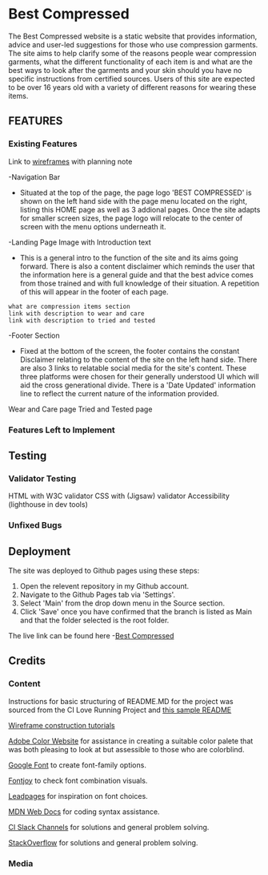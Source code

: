 # Best Compressed

The Best Compressed website is a static website that provides information, advice and user-led suggestions for those who use compression garments.
The site aims to help clarify some of the reasons people wear compression garments, what the different functionality of each item is
and what are the best ways to look after the garments and your skin should you have no specific instructions from certified sources.
Users of this site are expected to be over 16 years old with a variety of different reasons for wearing these items.


<!--OVERVIEW OF PROJECT the image of the project on multiple devices can go here -->

## FEATURES
### Existing Features
<!-- do yo u want to reference the specific project files that implement them? -->  
Link to [wireframes](https://balsamiq.cloud/sggsq12/pfyavp4/rCDA5?f=N4IgUiBcCMA0IDkpxAYWfAMhkAhHAsjgFo4DSUA2gLoC%2BQA%3D) with planning note

-Navigation  Bar
  - Situated at the top of the page, the page logo 'BEST COMPRESSED' is shown on the left hand side with the page menu located on the right, listing this HOME page as well as 3 addional pages. 
  Once the site adapts for smaller screen sizes, the page logo will relocate to the center of screen with the menu options underneath it. 

-Landing Page Image with Introduction text
  -   This is a general intro to the function of the site and its aims going forward.
  There is also a content disclaimer which reminds the user that the information here is a general guide and that the best advice comes from those trained and with full knowledge of their situation. A repetition of this will appear in the footer of each page.

    what are compression items section
    link with description to wear and care
    link with description to tried and tested

-Footer Section
   - Fixed at the bottom of the screen, the footer contains the constant Disclaimer relating to the content of the site  on the left hand side.
   There are also 3 links to relatable social media for the site's content. 
   These three platforms were chosen for their generally understood UI which will aid the cross generational divide. 
   There is a 'Date Updated' information line to reflect the current nature of the information provided.

 Wear and Care page
    Tried and Tested page

### Features Left to Implement
<!-- ideas for the future  
Animation of disclaimer if not possible here
Self produced content 
interview pages with individuals who use and wear-->

## Testing

<!-- go over all the projects features, what they were supposed to do and how they have worked.
how does the project look in the different browsers and screen sizes
mention any issues you have had - interesting bugs -->

### Validator Testing
<!-- the reports back from these validators -->
HTML with W3C validator
CSS with (Jigsaw) validator
Accessibility (lighthouse in dev tools)
### Unfixed Bugs

## Deployment
<!-- the description of how it was deployed to the hosting platform-->
The site was deployed to Github pages using these steps:
  1.  Open the relevent repository in my Github account.
  2.  Navigate to the Github Pages tab via 'Settings'.
  3.  Select 'Main' from the drop down menu in the Source section.
  4.  Click 'Save' once you have confirmed that the branch is listed as Main and that the folder selected is the root folder.

The live link can be found here -[Best Compressed](https://mjmcp.github.io/best-compressed/)

## Credits
<!-- REFERENCE ALL CONTENT, MEDIA AND EXTRA HELP SOURCES - TUTORIALS, PODCASTS, EVERYTHING -->

### Content
 Instructions for basic structuring of README.MD for the project was sourced from the CI Love Running Project and [this sample README](https://codeinstitute.s3.amazonaws.com/CSSEssentials/p1-readme.png)

 [Wireframe construction tutorials](https://wireframestogo.com)
<!-- include links to anything referenced, eg love running project--> 

[Adobe Color Website](https://color.adobe.com/create/color-wheel) for assistance in creating a suitable color palete that was both pleasing to look at but assessible to those who are colorblind.

[Google Font](https://fonts.google.com) to create font-family options.

[Fontjoy](http://fontjoy.com) to check font combination visuals.

[Leadpages](https://leadpages.com/blog.best-google-fonts/) for inspiration on font choices.

[MDN Web Docs](https://developer.mozilla.org/en-US/docs/Web/CSS) for coding syntax assistance.

[CI Slack Channels](https://code-institute-room.slack.com) for solutions and general problem solving.

[StackOverflow](https://stackoverflow.com) for solutions and general problem solving.

### Media
